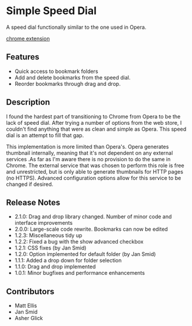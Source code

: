 Simple Speed Dial
==============

A speed dial functionally similar to the one used in Opera.

[chrome extension](https://chrome.google.com/webstore/detail/simple-speed-dial/gpdpldlbafdmhlmcdllcjgoigmpjonfc/details "")


Features
--------------
- Quick access to bookmark folders
- Add and delete bookmarks from the speed dial.
- Reorder bookmarks through drag and drop.


Description
--------------
I found the hardest part of transitioning to Chrome from Opera to be the lack of speed dial. After trying a number of options from the web store, I couldn't find anything that were as clean and simple as Opera. This speed dial is an attempt to fill that gap.

This implementation is more limited than Opera's. Opera generates thumbnail internally, meaning that it's not dependent on any external services .As far as I'm aware there is no provision to do the same in Chrome. The external service that was chosen to perform this role is free and unrestricted, but is only able to generate thumbnails for HTTP pages (no HTTPS). Advanced configuration options allow for this service to be changed if desired.


Release Notes
--------------
- 2.1.0: Drag and drop library changed. Number of minor code and interface improvements
- 2.0.0: Large-scale code rewrite. Bookmarks can now be edited
- 1.2.3: Miscellaneous tidy up
- 1.2.2: Fixed a bug with the show advanced checkbox
- 1.2.1: CSS fixes (by Jan Smid)
- 1.2.0: Option implemented for default folder (by Jan Smid)
- 1.1.1: Added a drop down for folder selection
- 1.1.0: Drag and drop implemented
- 1.0.1: Minor bugfixes and performance enhancements


Contributors
--------------
- Matt Ellis
- Jan Smid
- Asher Glick
